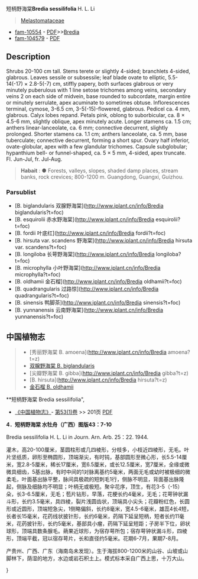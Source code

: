 短柄野海棠**Bredia sessilifolia** H. L. Li

> [Melastomataceae](http://www.iplant.cn/info/Melastomataceae?t=foc)
* [fam-10554](http://www.iplant.cn/foc/fam/10554) - [PDF](http://www.iplant.cn/foc/pdf/Melastomataceae.pdf)>>[Bredia](http://www.iplant.cn/info/Bredia?t=foc)
* [fam-104579](http://www.iplant.cn/foc/fam/104579) - [PDF](http://www.iplant.cn/foc/pdf/Bredia.pdf)

## Description

Shrubs 20-100 cm tall. Stems terete or slightly 4-sided; branchlets 4-sided, glabrous. Leaves sessile or subsessile; leaf blade ovate to elliptic, 5.5-14(-17) × 2.8-5(-7) cm, stiffly papery, both surfaces glabrous or very minutely puberulous with 1 line setose trichomes among veins, secondary veins 2 on each side of midvein, base rounded to subcordate, margin entire or minutely serrulate, apex acuminate to sometimes obtuse. Inflorescences terminal, cymose, 3-6.5 cm, 3-5(-15)-flowered, glabrous. Pedicel ca. 4 mm, glabrous. Calyx lobes repand. Petals pink, oblong to suborbicular, ca. 8 × 4.5-6 mm, slightly oblique, apex minutely acute. Longer stamens ca. 1.5 cm; anthers linear-lanceolate, ca. 6 mm; connective decurrent, slightly prolonged. Shorter stamens ca. 1.1 cm; anthers lanceolate, ca. 5 mm, base tuberculate; connective decurrent, forming a short spur. Ovary half inferior, ovate-globular, apex with a few glandular trichomes. Capsule subglobular; hypanthium bell- or funnel-shaped, ca. 5 × 5 mm, 4-sided, apex truncate. Fl. Jun-Jul, fr. Jul-Aug.

> **Habait** : 
>● Forests, valleys, slopes, shaded damp places, stream banks, rock crevices; 800-1200 m. Guangdong, Guangxi, Guizhou.

### Parsublist

* [B.  biglandularis  双腺野海棠](http://www.iplant.cn/info/Bredia biglandularis?t=foc)
* [B.  esquirolii  赤水野海棠](http://www.iplant.cn/info/Bredia esquirolii?t=foc)
* [B.  fordii  叶底红](http://www.iplant.cn/info/Bredia fordii?t=foc)
* [B.  hirsuta var. scandens  野海棠](http://www.iplant.cn/info/Bredia hirsuta var. scandens?t=foc)
* [B.  longiloba  长萼野海棠](http://www.iplant.cn/info/Bredia longiloba?t=foc)
* [B.  microphylla  小叶野海棠](http://www.iplant.cn/info/Bredia microphylla?t=foc)
* [B.  oldhamii  金石榴](http://www.iplant.cn/info/Bredia oldhamii?t=foc)
* [B.  quadrangularis  过路惊](http://www.iplant.cn/info/Bredia quadrangularis?t=foc)
* [B.  sinensis  鸭脚茶](http://www.iplant.cn/info/Bredia sinensis?t=foc)
* [B.  yunnanensis  云南野海棠](http://www.iplant.cn/info/Bredia yunnanensis?t=foc)

## 中国植物志

> * [秀丽野海棠  B.  amoena](http://www.iplant.cn/info/Bredia amoena?t=z)
> * [双腺野海棠  B.  biglandularis](Bredia-biglandularis-双腺野海棠.md)
> * [尖瓣野海棠  B.  gibba](http://www.iplant.cn/info/Bredia gibba?t=z)
> * [B.  hirsuta](http://www.iplant.cn/info/Bredia hirsuta?t=z)
> * [金石榴  B.  oldhamii](Bredia-oldhamii-金石榴.md)

**短柄野海棠 Bredia sessilifolia",

* [《中国植物志》](http://www.iplant.cn/frps)- [第53(1)卷](http://www.iplant.cn/frps/vol/53(1)) >> 201页 [PDF](http://www.iplant.cn/frps/pdf/53(1)/201.PDF)

**4．短柄野海棠 水牡舟（广西）图版43：7-10**

Bredia sessilifolia H. L. Li in Journ. Arn. Arb. 25：22. 1944.

灌木，高20-100厘米，茎圆柱形或几四棱形，分枝多，小枝近四棱形，无毛。叶片坚纸质，卵形至椭圆形，顶端渐尖，有时钝，基部圆形至微心形，长5.5-14厘米，宽2.8-5厘米，稀长17厘米，宽6.5厘米，或长12.5厘米，宽7厘米，全缘或微微具细齿，5基出脉，有时中间的1对脉离基约5毫米，两面无毛或幼时被极细的微柔毛，叶面基出脉平整，脉间具极疏的短刺毛1行，侧脉不明显，背面基出脉隆起，侧脉及细脉均不明显；叶柄无或极短。聚伞花序，顶生，有花3-5（-15）朵，长3-6.5厘米，无毛；苞片钻形，早落，花梗长约4毫米，无毛；花萼钟状漏斗形，长约3.5毫米，具四棱，裂片浅圆齿状，顶端具小尖头；花瓣粉红色，长圆形或近圆形，顶端短急尖，1侧略偏斜，长约8毫米，宽4.5-6毫米，雄蕊4长4短，长者长15毫米，花药线状披针形，长约6毫米，药隔下延呈短柄，短者长约11毫米，花药披针形，长约5毫米，基部具小瘤，药隔下延呈短距；子房半下位，卵状球形，顶端具数条腺毛。蒴果近球形，为宿存萼所包；宿存萼钟状漏斗形，四棱形，顶端平截，冠以宿存萼片，长和直径约5毫米。花期6-7月，果期7-8月。

产贵州、广西、广东（海南岛未发现）。生于海拔800-1200米的山谷、山坡或山脚林下，荫湿的地方，水边或岩石积土上。模式标本采自广西上思，十万大山。

}